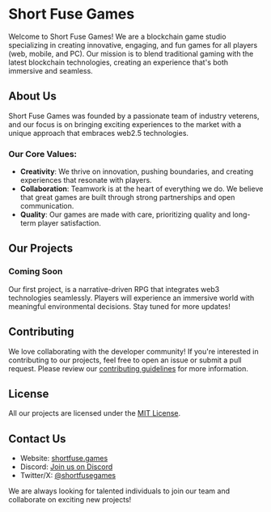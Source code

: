 # Short Fuse Games

Welcome to Short Fuse Games! We are a blockchain game studio specializing in creating innovative, engaging, and fun games for all players (web, mobile, and PC). Our mission is to blend traditional gaming with the latest blockchain technologies, creating an experience that's both immersive and seamless.

## About Us

Short Fuse Games was founded by a passionate team of industry veterens, and our focus is on bringing exciting experiences to the market with a unique approach that embraces web2.5 technologies.

### Our Core Values:
- **Creativity**: We thrive on innovation, pushing boundaries, and creating experiences that resonate with players.
- **Collaboration**: Teamwork is at the heart of everything we do. We believe that great games are built through strong partnerships and open communication.
- **Quality**: Our games are made with care, prioritizing quality and long-term player satisfaction.

## Our Projects

### Coming Soon
Our first project, is a narrative-driven RPG that integrates web3 technologies seamlessly. Players will experience an immersive world with meaningful environmental decisions. Stay tuned for more updates!

## Contributing

We love collaborating with the developer community! If you're interested in contributing to our projects, feel free to open an issue or submit a pull request. Please review our [contributing guidelines](https://github.com/Short-Fuse-Games/.github/blob/main/GUIDELINES.md) for more information.

## License

All our projects are licensed under the [MIT License](LICENSE).

## Contact Us

- Website: [shortfuse.games](https://shortfuse.games)
- Discord: [Join us on Discord](https://discord.gg/4thFPWRjZ6)
- Twitter/X: [@shortfusegames](https://x.com/Short_FuseGames)

We are always looking for talented individuals to join our team and collaborate on exciting new projects!

